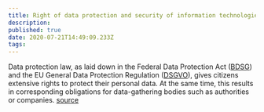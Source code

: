 ```yaml
---
title: Right of data protection and security of information technologies
description: 
published: true
date: 2020-07-21T14:49:09.233Z
tags: 
---
```


Data protection law, as laid down in the Federal Data Protection Act ([BDSG](/laws_and_regulations/BDSG)) and the EU General Data Protection Regulation ([DSGVO](/laws_and_regulations/DSGVO)), gives citizens extensive rights to protect their personal data. At the same time, this results in corresponding obligations for data-gathering bodies such as authorities or companies.
[source](https://www.datenschutz.org/rechte-und-pflichten/)